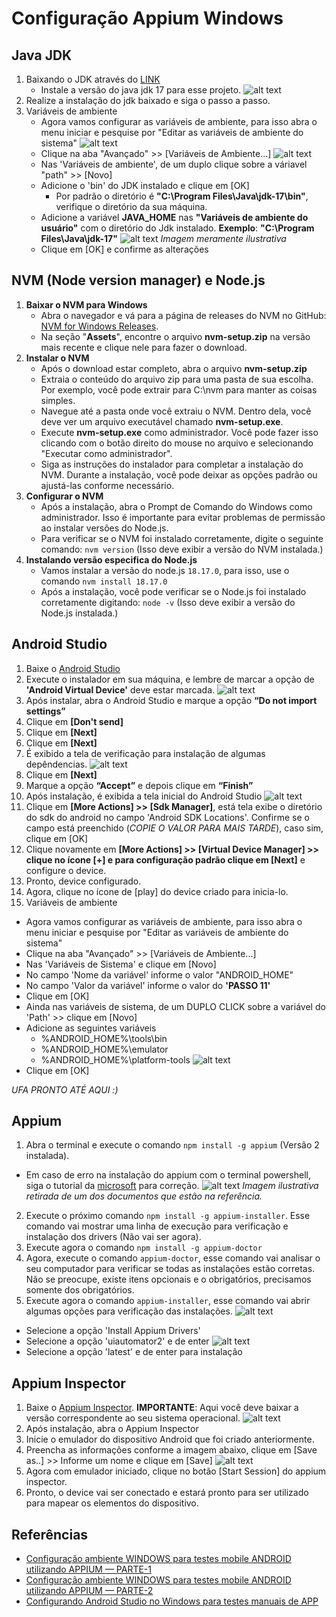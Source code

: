 # Configuração Appium Windows

## Java JDK

1. Baixando o JDK através do [LINK](https://www.oracle.com/br/java/technologies/downloads/#jdk17-windows)
   - Instale a versão do java jdk 17 para esse projeto.  ![alt text](./img/jdk-windows.png)
2. Realize a instalação do jdk baixado e siga o passo a passo.
3. Variáveis de ambiente
   - Agora vamos configurar as variáveis de ambiente, para isso abra o menu iniciar e pesquise por "Editar as variáveis de ambiente do sistema"
   ![alt text](./img/variavel-ambiente-01.png)
   - Clique na aba "Avançado" >> [Variáveis de Ambiente...]
   ![alt text](./img/variavel-ambiente-02.png)
   - Nas 'Variáveis de ambiente', de um duplo clique sobre a váriavel "path" >> [Novo]
   - Adicione o 'bin' do JDK instalado e clique em [OK]
     - Por padrão o diretório é **"C:\Program Files\Java\jdk-17\bin"**, verifique o diretório da sua máquina.
   - Adicione a variável **JAVA_HOME** nas **"Variáveis de ambiente do usuário"** com o diretório do Jdk instalado. **Exemplo**: **"C:\Program Files\Java\jdk-17"**
    ![alt text](./img/variavel-ambiente-03.png)
    *Imagem meramente ilustrativa*
   - Clique em [OK] e confirme as alterações

## NVM (Node version manager) e Node.js

1. **Baixar o NVM para Windows**
   - Abra o navegador e vá para a página de releases do NVM no GitHub: [NVM for Windows Releases](https://github.com/coreybutler/nvm-windows/releases).
   - Na seção "**Assets**", encontre o arquivo **nvm-setup.zip** na versão mais recente e clique nele para fazer o download.
2. **Instalar o NVM**
   - Após o download estar completo, abra o arquivo **nvm-setup.zip**
   - Extraia o conteúdo do arquivo zip para uma pasta de sua escolha. Por exemplo, você pode extrair para C:\nvm para manter as coisas simples.
   - Navegue até a pasta onde você extraiu o NVM. Dentro dela, você deve ver um arquivo executável chamado **nvm-setup.exe**.
   - Execute **nvm-setup.exe** como administrador. Você pode fazer isso clicando com o botão direito do mouse no arquivo e selecionando "Executar como administrador".
   - Siga as instruções do instalador para completar a instalação do NVM. Durante a instalação, você pode deixar as opções padrão ou ajustá-las conforme necessário.
3. **Configurar o NVM**
   - Após a instalação, abra o Prompt de Comando do Windows como administrador. Isso é importante para evitar problemas de permissão ao instalar versões do Node.js.
   - Para verificar se o NVM foi instalado corretamente, digite o seguinte comando: ``nvm version`` (Isso deve exibir a versão do NVM instalada.)
4. **Instalando versão especifica do Node.js**
   - Vamos instalar a versão do node.js ``18.17.0``, para isso, use o comando ``nvm install 18.17.0``
   - Após a instalação, você pode verificar se o Node.js foi instalado corretamente digitando: ``node -v`` (Isso deve exibir a versão do Node.js instalada.)

## Android Studio

1. Baixe o [Android Studio](https://developer.android.com/studio?hl=pt-br)
2. Execute o instalador em sua máquina, e lembre de marcar a opção de **'Android Virtual Device'** deve estar marcada.
![alt text](./img/android-studio-01.png)
3. Após instalar, abra o Android Studio e marque a opção **“Do not import settings”**
4. Clique em **[Don't send]**
5. Clique em **[Next]**
6. Clique em **[Next]**
7. É exibido a tela de verificação para instalação de algumas depêndencias.
![alt text](./img/android-studio-02.png)
8. Clique em **[Next]**
9. Marque a opção **“Accept”** e depois clique em **“Finish”**
10. Após instalação, é exibida a tela inicial do Android Studio
![alt text](./img/android-studio-03.png)
11. Clique em **[More Actions] >> [Sdk Manager]**, está tela exibe o diretório do sdk do android no campo 'Android SDK Locations'. Confirme se o campo está preenchido (*COPIE O VALOR PARA MAIS TARDE*), caso sim, clique em [OK]
12. Clique novamente em **[More Actions] >> [Virtual Device Manager] >> clique no ícone [+] e para configuração padrão clique em [Next]** e configure o device.
13. Pronto, device configurado. 
14. Agora, clique no ícone de [play] do device criado para inicia-lo.
15. Variáveis de ambiente
  - Agora vamos configurar as variáveis de ambiente, para isso abra o menu iniciar e pesquise por "Editar as variáveis de ambiente do sistema"
  - Clique na aba "Avançado" >> [Variáveis de Ambiente...]
  - Nas 'Variáveis de Sistema' e clique em [Novo]
  - No campo 'Nome da variável' informe o valor "ANDROID_HOME"
  - No campo 'Valor da variável' informe o valor do **'PASSO 11'**
  - Clique em [OK]
  - Ainda nas variáveis de sistema, de um DUPLO CLICK sobre a variável do 'Path' >> clique em [Novo]
  - Adicione as seguintes variáveis
    - %ANDROID_HOME%\tools\bin
    - %ANDROID_HOME%\emulator
    - %ANDROID_HOME%\platform-tools
    ![alt text](./img/android-studio-04.png)
  - Clique em [OK]

*UFA PRONTO ATÉ AQUI :)*

## Appium

1. Abra o terminal e execute o comando ``npm install -g appium`` (Versão 2 instalada).
  - Em caso de erro na instalação do appium com o terminal powershell, siga o tutorial da [microsoft](https://learn.microsoft.com/pt-br/powershell/module/microsoft.powershell.core/about/about_execution_policies?view=powershell-7.4) para correção.
  ![alt text](./img/appium-01.png)
  *Imagem ilustrativa retirada de um dos documentos que estão na referência.*
2. Execute o próximo comando ``npm install -g appium-installer``. Esse comando vai mostrar uma linha de execução para verificação e instalação dos drivers (Não vai ser agora).
3. Execute agora o comando ``npm install -g appium-doctor``
4. Agora, execute o comando ``appium-doctor``, esse comando vai analisar o seu computador para verificar se todas as instalações estão corretas. Não se preocupe, existe itens opcionais e o obrigatórios, precisamos somente dos obrigatórios.
5. Execute agora o comando ``appium-installer``, esse comando vai abrir algumas opções para verificação das instalações.
   ![alt text](./img/appium-02.png)
  - Selecione a opção 'Install Appium Drivers'
  - Selecione a opção 'uiautomator2' e de enter
  ![alt text](./img/appium-03.png)
  - Selecione a opção 'latest' e de enter para instalação

## Appium Inspector

1. Baixe o [Appium Inspector](https://github.com/appium/appium-inspector/releases). **IMPORTANTE**: Aqui você deve baixar a versão correspondente ao seu sistema operacional.
![alt text](./img/appium-inspector-01.png)
2. Após instalação, abra o Appium Inspector
3. Inicie o emulador do dispositivo Android que foi criado anteriormente.
4. Preencha as informações conforme a imagem abaixo, clique em [Save as..] >> Informe um nome e clique em [Save]
![alt text](./img/appium-inspector-02.png)
5. Agora com emulador iniciado, clique no botão [Start Session] do appium inspector.
6. Pronto, o device vai ser conectado e estará pronto para ser utilizado para mapear os elementos do dispositivo.


## Referências

- [Configuração ambiente WINDOWS para testes mobile ANDROID utilizando APPIUM — PARTE-1](https://medium.com/@adrianoaluizi/configura%C3%A7%C3%A3o-ambiente-windows-para-testes-mobile-android-utilizando-appium-parte-1-a126c409c6d0)
- [Configuração ambiente WINDOWS para testes mobile ANDROID utilizando APPIUM — PARTE-2](https://medium.com/@adrianoaluizi/configura%C3%A7%C3%A3o-ambiente-windows-para-testes-mobile-android-utilizando-appium-parte-2-3c966ec814b2)
- [Configurando Android Studio no Windows para testes manuais de APP](https://pt.linkedin.com/pulse/configurando-android-studio-windows-para-testes-de-martins-faria)